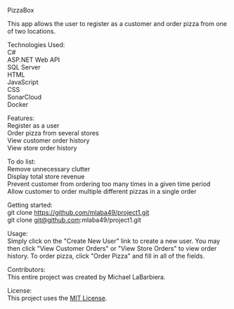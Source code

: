 PizzaBox

This app allows the user to register as a customer and order pizza from one of two locations.

Technologies Used:<br>
C#<br>
ASP.NET Web API<br>
SQL Server<br>
HTML<br>
JavaScript<br>
CSS<br>
SonarCloud<br>
Docker

Features:<br>
Register as a user<br>
Order pizza from several stores<br>
View customer order history<br>
View store order history

To do list:<br>
Remove unnecessary clutter<br>
Display total store revenue<br>
Prevent customer from ordering too many times in a given time period<br>
Allow customer to order multiple different pizzas in a single order

Getting started:<br>
git clone https://github.com/mlaba49/project1.git<br>
git clone git@github.com:mlaba49/project1.git

Usage:<br>
Simply click on the "Create New User" link to create a new user. You may then click "View Customer Orders" or "View Store Orders" to view order history. To order pizza, click "Order Pizza" and fill in all of the fields.

Contributors:<br>
This entire project was created by Michael LaBarbiera.

License:<br>
This project uses the <a href="https://choosealicense.com/licenses/mit/">MIT License</a>.